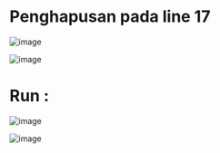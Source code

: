 # Penghapusan pada line 17

![image](https://user-images.githubusercontent.com/72422050/120752674-47e39300-c534-11eb-8ba4-2655dbabac0c.png)

![image](https://user-images.githubusercontent.com/72422050/120752375-ca1f8780-c533-11eb-9781-c755c77f04c0.png)

# Run :

![image](https://user-images.githubusercontent.com/72422050/120752538-14086d80-c534-11eb-965a-062ec52b0b34.png)

![image](https://user-images.githubusercontent.com/72422050/120752593-27b3d400-c534-11eb-82b8-2e80e25be3f6.png)
